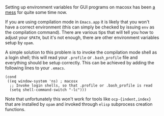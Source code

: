 Setting up environment variables for GUI programs on macosx has been [a mess](http://emacswiki.org/emacs/EmacsApp#toc2) for quite some time now. 

If you are using compilation mode in `Emacs.app` it is likely that you won't have a correct environment (this can simply be checked by issuing `env` as the compilation command). There are various tips that will tell you how to adjust your `$PATH`, but it's not enough, there are other environment variables setup by `opam`. 

A simple solution to this problem is to invoke the compilation mode shell as a login shell; this will read your `.profile` or `.bash_profile` file and everything should be setup correctly. This can be achieved by adding the following lines to your `.emacs`. 

```elisp
(cond 
 ((eq window-system 'ns) ; macosx
  ;; Invoke login shells, so that .profile or .bash_profile is read
  (setq shell-command-switch "-lc")))
```

Note that unfortunately this won't work for tools like `ocp-{indent,index}` that are installed by `opam` and invoked through `elisp` subprocess creation functions. 
